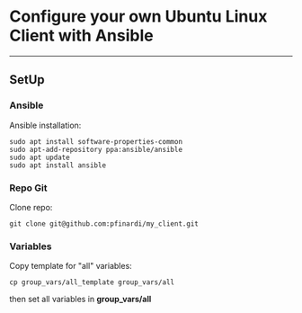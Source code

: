 # Configure your own Ubuntu Linux Client with Ansible


---
## SetUp

### Ansible

Ansible installation:
```
sudo apt install software-properties-common
sudo apt-add-repository ppa:ansible/ansible
sudo apt update
sudo apt install ansible
```

### Repo Git

Clone repo:

```
git clone git@github.com:pfinardi/my_client.git
```

### Variables

Copy template for "all" variables:
```
cp group_vars/all_template group_vars/all
```

then set all variables in **group_vars/all**
